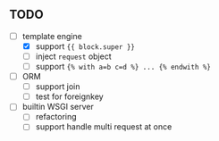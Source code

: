 ## TODO

* [ ] template engine
  * [x] support `{{ block.super }}`
  * [ ] inject `request` object
  * [ ] support `{% with a=b c=d %} ... {% endwith %}`
* [ ] ORM
  * [ ] support join
  * [ ] test for foreignkey
* [ ] builtin WSGI server
  * [ ] refactoring
  * [ ] support handle multi request at once

